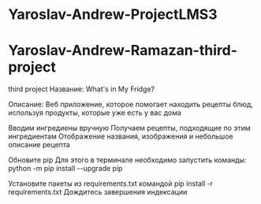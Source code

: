 # Yaroslav-Andrew-ProjectLMS3
# Yaroslav-Andrew-Ramazan-third-project
third project
Название: What's in My Fridge?

Описание:
Веб приложение, которое помогает находить рецепты блюд, используя продукты, которые уже есть у вас дома

Вводим ингредиены вручную 
Получаем рецепты, подходящие по этим ингредиентам 
Отображение названия, изображения и небольшое описание рецепта



Обновите pip Для этого в терминале необходимо запустить команды: python -m pip install --upgrade pip

Установите пакеты из requirements.txt командой pip install -r requirements.txt Дождитесь завершения индексации
